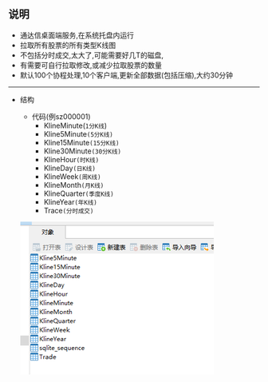 ## 说明
* 通达信桌面端服务,在系统托盘内运行
* 拉取所有股票的所有类型K线图
* 不包括分时成交,太大了,可能需要好几T的磁盘,
* 有需要可自行拉取修改,或减少拉取股票的数量
* 默认100个协程处理,10个客户端,更新全部数据(包括压缩),大约30分钟

---
* 结构
    - 代码(例sz000001)
        - KlineMinute(`1分K线`)
        - Kline5Minute`(5分K线)`
        - Kline15Minute`(15分K线)`
        - Kline30Minute`(30分K线)`
        - KlineHour`(时K线)`
        - KlineDay`(日K线)`
        - KlineWeek`(周K线)`
        - KlineMonth`(月K线)`
        - KlineQuarter`(季度K线)`
        - KlineYear`(年K线)`
        - Trace`(分时成交)`

   ![](../../docs/tables.png)
